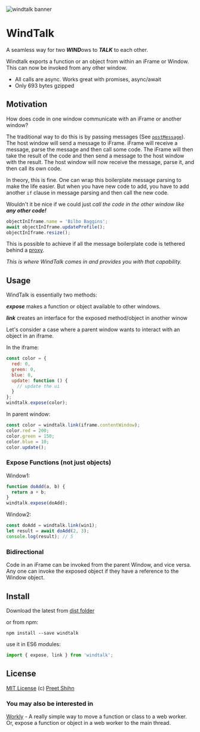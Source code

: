 ![windtalk banner](https://pshihn.github.io/windtalk/images/banner.png)

# WindTalk

A seamless way for two <b><i>WIND</i></b>ows to <b><i>TALK</i></b> to each other. 

Windtalk exports a function or an object from within an iFrame or Window. This can now be invoked from any other window.

* All calls are async. Works great with promises, async/await
* Only 693 bytes gzipped

## Motivation

How does code in one window communicate with an iFrame or another window?

The traditional way to do this is by passing messages (See [`postMessage`](https://developer.mozilla.org/en-US/docs/Web/API/Window/postMessage)). The host window will send a message to iFrame. iFrame will receive a message, parse the message and then call some code. The iFrame will then take the result of the code and then send a message to the host window with the result. The host window will now receive the message, parse it, and then call its own code. 

In theory, this is fine. One can wrap this boilerplate message parsing to make the life easier. But when you have new code to add, you have to add another `if` clause in message parsing and then call the new code. 

Wouldn't it be nice if we could just _call the code in the other window like **any other code!**_

```javascript
objectInIframe.name = 'Bilbo Baggins';
await objectInIframe.updateProfile();
objectInIframe.resize();
```

This is possible to achieve if all the message boilerplate code is tethered behind a [proxy](https://developer.mozilla.org/en-US/docs/Web/JavaScript/Reference/Global_Objects/Proxy).

_This is where WindTalk comes in and provides you with that capability._


## Usage

WindTalk is essentially two methods:

_**expose**_ makes a function or object available to other windows. 

_**link**_ creates an interface for the exposed method/object in another winow

Let's consider a case where a parent window wants to interact with an object in an iframe.

In the iframe:
```javascript
const color = {
  red: 0,
  green: 0,
  blue: 0,
  update: function () {
    // update the ui
  }
};
windtalk.expose(color);
```
In parent window:
```javascript
const color = windtalk.link(iframe.contentWindow);
color.red = 200;
color.green = 150;
color.blue = 10;
color.update();
```

### Expose Functions (not just objects)

Window1:
```javascript
function doAdd(a, b) {
  return a + b;
}
windtalk.expose(doAdd);
```
Window2:

```javascript
const doAdd = windtalk.link(win1);
let result = await doAdd(2, 3);
console.log(result); // 5
```

### Bidirectional

Code in an iFrame can be invoked from the parent Window, and vice versa. Any one can invoke the exposed object if they have a reference to the Window object.

## Install

Download the latest from [dist folder](https://github.com/pshihn/windtalk/tree/master/dist)

or from npm:
```
npm install --save windtalk
```

use it in ES6 modules:
```javascript
import { expose, link } from 'windtalk';
```

## License
[MIT License](https://github.com/pshihn/windtalk/blob/master/LICENSE) (c) [Preet Shihn](https://twitter.com/preetster)

### You may also be interested in
[Workly](https://github.com/pshihn/workly) - A really simple way to move a function or class to a web worker. Or, expose a function or object in a web worker to the main thread.
